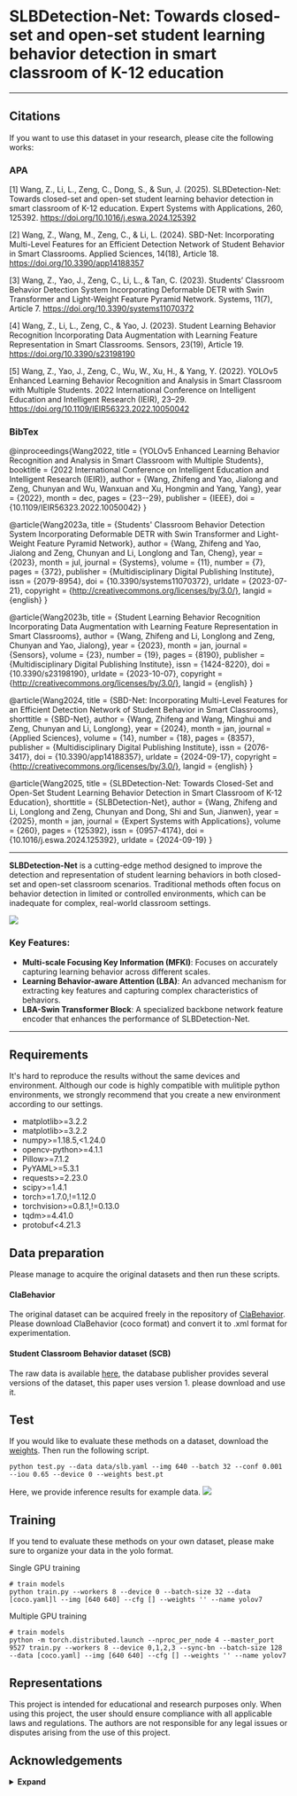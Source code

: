 # SLBDetection-Net: Towards closed-set and open-set student learning behavior detection in smart classroom of K-12 education
---
## Citations
If you want to use this dataset  in your research, please cite the following works:
### APA
[1] Wang, Z., Li, L., Zeng, C., Dong, S., & Sun, J. (2025). SLBDetection-Net: Towards closed-set and open-set student learning behavior detection in smart classroom of K-12 education. Expert Systems with Applications, 260, 125392. https://doi.org/10.1016/j.eswa.2024.125392

[2] Wang, Z., Wang, M., Zeng, C., & Li, L. (2024). SBD-Net: Incorporating Multi-Level Features for an Efficient Detection Network of Student Behavior in Smart Classrooms. Applied Sciences, 14(18), Article 18. https://doi.org/10.3390/app14188357

[3] Wang, Z., Yao, J., Zeng, C., Li, L., & Tan, C. (2023). Students’ Classroom Behavior Detection System Incorporating Deformable DETR with Swin Transformer and Light-Weight Feature Pyramid Network. Systems, 11(7), Article 7. https://doi.org/10.3390/systems11070372   

[4] Wang, Z., Li, L., Zeng, C., & Yao, J. (2023). Student Learning Behavior Recognition Incorporating Data Augmentation with Learning Feature Representation in Smart Classrooms. Sensors, 23(19), Article 19. https://doi.org/10.3390/s23198190    

[5] Wang, Z., Yao, J., Zeng, C., Wu, W., Xu, H., & Yang, Y. (2022). YOLOv5 Enhanced Learning Behavior Recognition and Analysis in Smart Classroom with Multiple Students. 2022 International Conference on Intelligent Education and Intelligent Research (IEIR), 23–29. https://doi.org/10.1109/IEIR56323.2022.10050042    
### BibTex
@inproceedings{Wang2022,
  title = {YOLOv5 Enhanced Learning Behavior Recognition and Analysis in Smart Classroom with Multiple Students},
  booktitle = {2022 International Conference on Intelligent Education and Intelligent Research (IEIR)},
  author = {Wang, Zhifeng and Yao, Jialong and Zeng, Chunyan and Wu, Wanxuan and Xu, Hongmin and Yang, Yang},
  year = {2022},
  month = dec,
  pages = {23--29},
  publisher = {IEEE},
  doi = {10.1109/IEIR56323.2022.10050042}
}

@article{Wang2023a,
  title = {Students' Classroom Behavior Detection System Incorporating Deformable DETR with Swin Transformer and Light-Weight Feature Pyramid Network},
  author = {Wang, Zhifeng and Yao, Jialong and Zeng, Chunyan and Li, Longlong and Tan, Cheng},
  year = {2023},
  month = jul,
  journal = {Systems},
  volume = {11},
  number = {7},
  pages = {372},
  publisher = {Multidisciplinary Digital Publishing Institute},
  issn = {2079-8954},
  doi = {10.3390/systems11070372},
  urldate = {2023-07-21},
  copyright = {http://creativecommons.org/licenses/by/3.0/},
  langid = {english}
}

@article{Wang2023b,
  title = {Student Learning Behavior Recognition Incorporating Data Augmentation with Learning Feature Representation in Smart Classrooms},
  author = {Wang, Zhifeng and Li, Longlong and Zeng, Chunyan and Yao, Jialong},
  year = {2023},
  month = jan,
  journal = {Sensors},
  volume = {23},
  number = {19},
  pages = {8190},
  publisher = {Multidisciplinary Digital Publishing Institute},
  issn = {1424-8220},
  doi = {10.3390/s23198190},
  urldate = {2023-10-07},
  copyright = {http://creativecommons.org/licenses/by/3.0/},
  langid = {english}
}

@article{Wang2024,
  title = {SBD-Net: Incorporating Multi-Level Features for an Efficient Detection Network of Student Behavior in Smart Classrooms},
  shorttitle = {SBD-Net},
  author = {Wang, Zhifeng and Wang, Minghui and Zeng, Chunyan and Li, Longlong},
  year = {2024},
  month = jan,
  journal = {Applied Sciences},
  volume = {14},
  number = {18},
  pages = {8357},
  publisher = {Multidisciplinary Digital Publishing Institute},
  issn = {2076-3417},
  doi = {10.3390/app14188357},
  urldate = {2024-09-17},
  copyright = {http://creativecommons.org/licenses/by/3.0/},
  langid = {english}
}

@article{Wang2025,
  title = {SLBDetection-Net: Towards Closed-Set and Open-Set Student Learning Behavior Detection in Smart Classroom of K-12 Education},
  shorttitle = {SLBDetection-Net},
  author = {Wang, Zhifeng and Li, Longlong and Zeng, Chunyan and Dong, Shi and Sun, Jianwen},
  year = {2025},
  month = jan,
  journal = {Expert Systems with Applications},
  volume = {260},
  pages = {125392},
  issn = {0957-4174},
  doi = {10.1016/j.eswa.2024.125392},
  urldate = {2024-09-19}
}

---
**SLBDetection-Net** is a cutting-edge method designed to improve the detection and representation of student learning behaviors in both closed-set and open-set classroom scenarios. Traditional methods often focus on behavior detection in limited or controlled environments, which can be inadequate for complex, real-world classroom settings.

![](image/fig1.jpg)

### Key Features:
   - **Multi-scale Focusing Key Information (MFKI)**: Focuses on accurately capturing learning behavior across different scales.
   - **Learning Behavior-aware Attention (LBA)**: An advanced mechanism for extracting key features and capturing complex characteristics of behaviors.
   - **LBA-Swin Transformer Block**: A specialized backbone network feature encoder that enhances the performance of SLBDetection-Net.
---
## Requirements
It's hard to reproduce the results without the same devices and environment. Although our code is highly compatible with mulitiple python environments, we strongly recommend that you create a new environment according to our settings.
   - matplotlib>=3.2.2
   - matplotlib>=3.2.2 
   - numpy>=1.18.5,<1.24.0 
   - opencv-python>=4.1.1 
   - Pillow>=7.1.2 
   - PyYAML>=5.3.1 
   - requests>=2.23.0 
   - scipy>=1.4.1 
   - torch>=1.7.0,!=1.12.0 
   - torchvision>=0.8.1,!=0.13.0 
   - tqdm>=4.41.0 
   - protobuf<4.21.3

## Data preparation
Please manage to acquire the original datasets and then run these scripts.

#### ClaBehavior
The original dataset can be acquired freely in the repository of [ClaBehavior](https://github.com/CCNUZFW/Student-behavior-detection-system). Please download ClaBehavior (coco format) and convert it to .xml format for experimentation.

#### Student Classroom Behavior dataset (SCB)
The raw data is available [here](https://github.com/Whiffe/SCB-dataset?tab=readme-ov-file), the database publisher provides several versions of the dataset, this paper uses version 1. please download and use it.


## Test
If you would like to evaluate these methods on a dataset, download the [weights](). Then run the following script.

``` shell
python test.py --data data/slb.yaml --img 640 --batch 32 --conf 0.001 --iou 0.65 --device 0 --weights best.pt 
```
Here, we provide inference results for example data.
![](image/fig2.jpg)

## Training
If you tend to evaluate these methods on your own dataset, please make sure to organize your data in the yolo format.

Single GPU training

``` shell
# train models
python train.py --workers 8 --device 0 --batch-size 32 --data [coco.yaml]l --img [640 640] --cfg [] --weights '' --name yolov7
```

Multiple GPU training

``` shell
# train models
python -m torch.distributed.launch --nproc_per_node 4 --master_port 9527 train.py --workers 8 --device 0,1,2,3 --sync-bn --batch-size 128 --data [coco.yaml] --img [640 640] --cfg [] --weights '' --name yolov7
```
## Representations
This project is intended for educational and research purposes only. When using this project, the user should ensure compliance with all applicable laws and regulations. The authors are not responsible for any legal issues or disputes arising from the use of this project.

## Acknowledgements

<details><summary> <b>Expand</b> </summary>

* [https://github.com/meituan/YOLOv6](https://github.com/meituan/YOLOv6)
* [https://github.com/WongKinYiu/PyTorch_YOLOv4](https://github.com/WongKinYiu/PyTorch_YOLOv4)
* [https://github.com/WongKinYiu/yolov7](https://github.com/WongKinYiu/yolov7)
* [https://github.com/ultralytics/yolov3](https://github.com/ultralytics/yolov3)
* [https://github.com/ultralytics/yolov5](https://github.com/ultralytics/yolov5)
* [https://pytorch.org/vision/stable/_modules/torchvision/models/detection/faster_rcnn.html#fasterrcnn_resnet50_fpn](https://pytorch.org/vision/stable/_modules/torchvision/models/detection/faster_rcnn.html#fasterrcnn_resnet50_fpn)
* [https://github.com/tensorflow/tpu/tree/master/models/official/efficientnet](https://github.com/tensorflow/tpu/tree/master/models/official/efficientnet)
</details>
